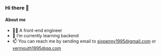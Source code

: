 ### Hi there 👋

#### About me

- 👩‍💻 A front-end engineer
- 🌱 I’m currently learning backend
- 📫 You can reach me by sending email to sixpenny1995@gmail.com or vermouth1995@qq.com

<!--
**Vermouth1995/Vermouth1995** is a ✨ _special_ ✨ repository because its `README.md` (this file) appears on your GitHub profile.

Here are some ideas to get you started:

- 🔭 I’m currently working on ...
- 🌱 I’m currently learning ...
- 👯 I’m looking to collaborate on ...
- 🤔 I’m looking for help with ...
- 💬 Ask me about ...
- 📫 How to reach me: ...
- 😄 Pronouns: ...
- ⚡ Fun fact: ...
-->

